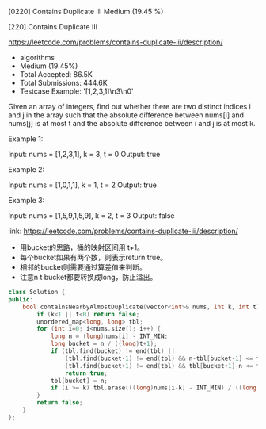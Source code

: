 [0220] Contains Duplicate III                                       Medium (19.45 %)

<!--front-->	
[220] Contains Duplicate III  

https://leetcode.com/problems/contains-duplicate-iii/description/

* algorithms
* Medium (19.45%)
* Total Accepted:    86.5K
* Total Submissions: 444.6K
* Testcase Example:  '[1,2,3,1]\n3\n0'

Given an array of integers, find out whether there are two distinct indices i and j in the array such that the absolute difference between nums[i] and nums[j] is at most t and the absolute difference between i and j is at most k.


Example 1:


Input: nums = [1,2,3,1], k = 3, t = 0
Output: true



Example 2:


Input: nums = [1,0,1,1], k = 1, t = 2
Output: true



Example 3:


Input: nums = [1,5,9,1,5,9], k = 2, t = 3
Output: false











<!--back-->

link: https://leetcode.com/problems/contains-duplicate-iii/description/

* 用bucket的思路，桶的映射区间用 t+1。
* 每个bucket如果有两个数，则表示return true。
* 相邻的bucket则需要通过算差值来判断。
* 注意n t bucket都要转换成long，防止溢出。

```cpp
class Solution {
public:
    bool containsNearbyAlmostDuplicate(vector<int>& nums, int k, int t) {
        if (k<1 || t<0) return false;
        unordered_map<long, long> tbl; 
        for (int i=0; i<nums.size(); i++) {
            long n = (long)nums[i] - INT_MIN;
            long bucket = n / ((long)t+1);
            if (tbl.find(bucket) != end(tbl) || 
                (tbl.find(bucket-1) != end(tbl) && n-tbl[bucket-1] <= t) ||
                (tbl.find(bucket+1) != end(tbl) && tbl[bucket+1]-n <= t))
                return true;
            tbl[bucket] = n;
            if (i >= k) tbl.erase(((long)nums[i-k] - INT_MIN) / ((long)t+1));
        }
        return false;
    }
};
```
